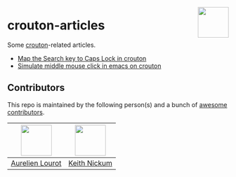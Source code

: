 [<img src="https://cdn.jsdelivr.net/gh/AurelienLourot/crouton-articles@bbcccd3825a67635092e85d92129fde6b3bfc771/thirdparty/chromium_icon.jpg" align="right" width="70" height="70">](https://github.com/AurelienLourot/crouton-articles)

# crouton-articles

Some [crouton](https://github.com/dnschneid/crouton)-related articles.

* [Map the Search key to Caps Lock in crouton](crouton-caps-lock.md)
* [Simulate middle mouse click in emacs on crouton](crouton-emacs-middle-click.md)

## Contributors

This repo is maintained by the following person(s) and a bunch of
[awesome contributors](https://github.com/AurelienLourot/crouton-articles/graphs/contributors).

[<img src="https://avatars0.githubusercontent.com/u/11795312?v=4&s=70" width="70" height="70">](https://github.com/AurelienLourot) | [<img src="https://avatars0.githubusercontent.com/u/1609567?v=4&s=70" width="70" height="70">](https://github.com/knickum)
--- | ---
[Aurelien Lourot](https://github.com/AurelienLourot) | [Keith Nickum](https://github.com/knickum)
